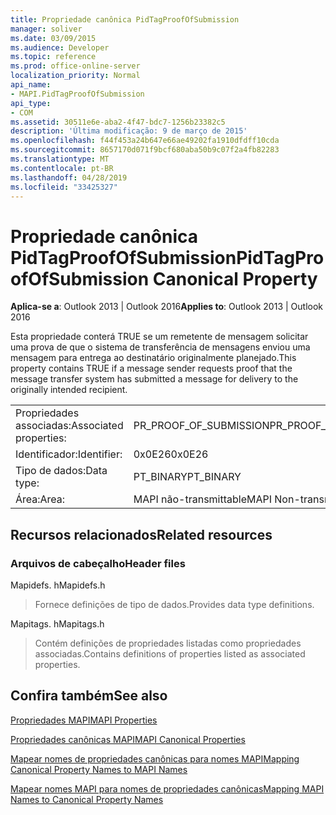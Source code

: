 ```yaml
---
title: Propriedade canônica PidTagProofOfSubmission
manager: soliver
ms.date: 03/09/2015
ms.audience: Developer
ms.topic: reference
ms.prod: office-online-server
localization_priority: Normal
api_name:
- MAPI.PidTagProofOfSubmission
api_type:
- COM
ms.assetid: 30511e6e-aba2-4f47-bdc7-1256b23382c5
description: 'Última modificação: 9 de março de 2015'
ms.openlocfilehash: f44f453a24b647e66ae49202fa1910dfdff10cda
ms.sourcegitcommit: 8657170d071f9bcf680aba50b9c07f2a4fb82283
ms.translationtype: MT
ms.contentlocale: pt-BR
ms.lasthandoff: 04/28/2019
ms.locfileid: "33425327"
---
```

# <a name="pidtagproofofsubmission-canonical-property"></a><span data-ttu-id="943d1-103">Propriedade canônica PidTagProofOfSubmission</span><span class="sxs-lookup"><span data-stu-id="943d1-103">PidTagProofOfSubmission Canonical Property</span></span>

  
  
<span data-ttu-id="943d1-104">**Aplica-se a**: Outlook 2013 | Outlook 2016</span><span class="sxs-lookup"><span data-stu-id="943d1-104">**Applies to**: Outlook 2013 | Outlook 2016</span></span> 
  
<span data-ttu-id="943d1-105">Esta propriedade conterá TRUE se um remetente de mensagem solicitar uma prova de que o sistema de transferência de mensagens enviou uma mensagem para entrega ao destinatário originalmente planejado.</span><span class="sxs-lookup"><span data-stu-id="943d1-105">This property contains TRUE if a message sender requests proof that the message transfer system has submitted a message for delivery to the originally intended recipient.</span></span>
  
|||
|:-----|:-----|
|<span data-ttu-id="943d1-106">Propriedades associadas:</span><span class="sxs-lookup"><span data-stu-id="943d1-106">Associated properties:</span></span>  <br/> |<span data-ttu-id="943d1-107">PR_PROOF_OF_SUBMISSION</span><span class="sxs-lookup"><span data-stu-id="943d1-107">PR_PROOF_OF_SUBMISSION</span></span>  <br/> |
|<span data-ttu-id="943d1-108">Identificador:</span><span class="sxs-lookup"><span data-stu-id="943d1-108">Identifier:</span></span>  <br/> |<span data-ttu-id="943d1-109">0x0E26</span><span class="sxs-lookup"><span data-stu-id="943d1-109">0x0E26</span></span>  <br/> |
|<span data-ttu-id="943d1-110">Tipo de dados:</span><span class="sxs-lookup"><span data-stu-id="943d1-110">Data type:</span></span>  <br/> |<span data-ttu-id="943d1-111">PT_BINARY</span><span class="sxs-lookup"><span data-stu-id="943d1-111">PT_BINARY</span></span>  <br/> |
|<span data-ttu-id="943d1-112">Área:</span><span class="sxs-lookup"><span data-stu-id="943d1-112">Area:</span></span>  <br/> |<span data-ttu-id="943d1-113">MAPI não-transmittable</span><span class="sxs-lookup"><span data-stu-id="943d1-113">MAPI Non-transmittable</span></span>  <br/> |
   
## <a name="related-resources"></a><span data-ttu-id="943d1-114">Recursos relacionados</span><span class="sxs-lookup"><span data-stu-id="943d1-114">Related resources</span></span>

### <a name="header-files"></a><span data-ttu-id="943d1-115">Arquivos de cabeçalho</span><span class="sxs-lookup"><span data-stu-id="943d1-115">Header files</span></span>

<span data-ttu-id="943d1-116">Mapidefs. h</span><span class="sxs-lookup"><span data-stu-id="943d1-116">Mapidefs.h</span></span>
  
> <span data-ttu-id="943d1-117">Fornece definições de tipo de dados.</span><span class="sxs-lookup"><span data-stu-id="943d1-117">Provides data type definitions.</span></span>
    
<span data-ttu-id="943d1-118">Mapitags. h</span><span class="sxs-lookup"><span data-stu-id="943d1-118">Mapitags.h</span></span>
  
> <span data-ttu-id="943d1-119">Contém definições de propriedades listadas como propriedades associadas.</span><span class="sxs-lookup"><span data-stu-id="943d1-119">Contains definitions of properties listed as associated properties.</span></span>
    
## <a name="see-also"></a><span data-ttu-id="943d1-120">Confira também</span><span class="sxs-lookup"><span data-stu-id="943d1-120">See also</span></span>



[<span data-ttu-id="943d1-121">Propriedades MAPI</span><span class="sxs-lookup"><span data-stu-id="943d1-121">MAPI Properties</span></span>](mapi-properties.md)
  
[<span data-ttu-id="943d1-122">Propriedades canônicas MAPI</span><span class="sxs-lookup"><span data-stu-id="943d1-122">MAPI Canonical Properties</span></span>](mapi-canonical-properties.md)
  
[<span data-ttu-id="943d1-123">Mapear nomes de propriedades canônicas para nomes MAPI</span><span class="sxs-lookup"><span data-stu-id="943d1-123">Mapping Canonical Property Names to MAPI Names</span></span>](mapping-canonical-property-names-to-mapi-names.md)
  
[<span data-ttu-id="943d1-124">Mapear nomes MAPI para nomes de propriedades canônicas</span><span class="sxs-lookup"><span data-stu-id="943d1-124">Mapping MAPI Names to Canonical Property Names</span></span>](mapping-mapi-names-to-canonical-property-names.md)

